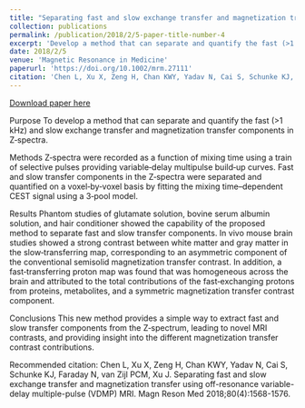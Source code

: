 ```yaml
---
title: "Separating fast and slow exchange transfer and magnetization transfer using off-resonance variable-delay multiple-pulse(VDMP) MRI"
collection: publications
permalink: /publication/2018/2/5-paper-title-number-4
excerpt: 'Develop a method that can separate and quantify the fast (>1 kHz) and slow exchange transfer and magnetization transfer components in Z-spectra.'
date: 2018/2/5
venue: 'Magnetic Resonance in Medicine'
paperurl: 'https://doi.org/10.1002/mrm.27111'
citation: 'Chen L, Xu X, Zeng H, Chan KWY, Yadav N, Cai S, Schunke KJ, Faraday N, van Zijl PCM, Xu J. Separating fast and slow exchange transfer and magnetization transfer using off-resonance variable-delay multiple-pulse (VDMP) MRI. Magn Reson Med 2018;80(4):1568-1576.'
---
```


<a href='https://doi.org/10.1002/mrm.27111'>Download paper here</a>

Purpose
To develop a method that can separate and quantify the fast (>1 kHz) and slow exchange transfer and magnetization transfer components in Z‐spectra.

Methods
Z‐spectra were recorded as a function of mixing time using a train of selective pulses providing variable‐delay multipulse build‐up curves. Fast and slow transfer components in the Z‐spectra were separated and quantified on a voxel‐by‐voxel basis by fitting the mixing time–dependent CEST signal using a 3‐pool model.

Results
Phantom studies of glutamate solution, bovine serum albumin solution, and hair conditioner showed the capability of the proposed method to separate fast and slow transfer components. In vivo mouse brain studies showed a strong contrast between white matter and gray matter in the slow‐transferring map, corresponding to an asymmetric component of the conventional semisolid magnetization transfer contrast. In addition, a fast‐transferring proton map was found that was homogeneous across the brain and attributed to the total contributions of the fast‐exchanging protons from proteins, metabolites, and a symmetric magnetization transfer contrast component.

Conclusions
This new method provides a simple way to extract fast and slow transfer components from the Z‐spectrum, leading to novel MRI contrasts, and providing insight into the different magnetization transfer contrast contributions.

Recommended citation: Chen L, Xu X, Zeng H, Chan KWY, Yadav N, Cai S, Schunke KJ, Faraday N, van Zijl PCM, Xu J. Separating fast and slow exchange transfer and magnetization transfer using off-resonance variable-delay multiple-pulse (VDMP) MRI. Magn Reson Med 2018;80(4):1568-1576.